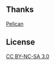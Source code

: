 ## Thanks

[Pelican](http://getpelican.com/)

## License

[CC BY-NC-SA 3.0](http://creativecommons.org/licenses/by-nc-sa/3.0/)
